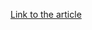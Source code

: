 [Link to the article](https://zscaler.com/blogs/research/qealler-new-jar-based-information-stealer)

